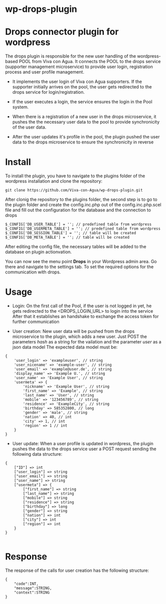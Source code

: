 # wp-drops-plugin

Drops connector plugin for wordpress
====================================

The drops plugin is responsible for the new user handling of the wordpress-based POOL from Viva con Agua.
It connects the POOL to the drops service (supporter management microservice) to provide user login, registration process 
and user profile management.

- It implements the user login of Viva con Agua supporters. If the supporter initially arrives on the pool, the user gets 
redirected to the drops service for login/registration.
 
- If the user executes a login, the service ensures the login in the Pool system.
 
- When there is a registration of a new user in the drops microservice, it pushes the the necessary user data to the pool
to provide synchronicity of the user data.

- After the user updates it's profile in the pool, the plugin pushed the user data to the drops microservice to ensure 
the synchronicity in reverse

Install
=======

To install the plugin, you have to navigate to the plugins folder of the wordpress installation and clone the repository: 

```
git clone https://github.com/Viva-con-Agua/wp-drops-plugin.git
```

After clonig the repository to the plugins folder, the second step is to go to the plugin folder and create the config.inc.php out of the 
config.inc.php.scel file and fill out the configuration for the database and the connection to drops

```
$_CONFIG['DB_USER_TABLE'] = ''; // predefined table from wordpress
$_CONFIG['DB_USERMETA_TABLE'] = ''; // predefined table from wordpress
$_CONFIG['DB_SESSION_TABLE'] = ''; // table will be created
$_CONFIG['DB_META_TABLE'] = ''; // table will be created
```

After editing the config file, the necessary tables will be added to the database on plugin actionvation.

You can now see the menu point <b>Drops</b> in your Wordpress admin area. Go there and navigate to the settings tab. To set the required options for the communication with drops.

Usage
=======

- Login:
On the first call of the Pool, if the user is not logged in yet, he gets redirected to the <DROPS_LOGIN_URL> to login into the service
After that it establishes an handshake to exchange the access token for further communication

- User creation:
New user data will be pushed from the drops microservice to the plugin, which adds a new user.
Just POST the parameters <i>hash</i> as a string for the vailation and the parameter <i>user</i> as a json data model
The expected data model must be:

```
{
    'user_login' => 'exampleuser', // string
    'user_nicename' => 'example-user', // string
    'user_email' => 'example@user.de', // string
    'display_name' => 'Example U.', // string
    'user_name' => 'Example User', // string
    'usermeta' => {
        'nickname' => 'Example User', // string
        'first_name' => 'Example', // string
        'last_name' => 'User', // string
        'mobile' => '123456789', // string
        'residence' => 'ExampleCity', // string
        'birthday' => 585352800, // long
        'gender' => 'male', // string
        'nation' => 40, // int
        'city' => 1, // int
        'region' => 1 // int
    }
}
```

- User update: When a user profile is updated in wordpress, the plugin pushes the data to the drops service user a POST request
sending the following data structure:

```
{ 
    ["ID"] => int 
    ["user_login"] => string 
    ["user_email"] => string
    ["user_name"] => string 
    ["usermeta"] => { 
        ["first_name"] => string
        ["last_name"] => string
        ["mobile"] => string
        ["residence"] => string
        ["birthday"] => long
        ["gender"] => string 
        ["nation"] => int
        ["city"] => int 
        ["region"] => int 
    } 
} 
    
```

Response
========

The response of the calls for user creation has the following structure:
 
```
{
    "code":INT,
    "message":STRING,
    "context":STRING
}
```
